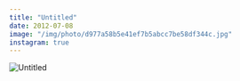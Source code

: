 ```yaml
---
title: "Untitled"
date: 2012-07-08
image: "/img/photo/d977a58b5e41ef7b5abcc7be58df344c.jpg"
instagram: true
---
```


![Untitled](/img/photo/d977a58b5e41ef7b5abcc7be58df344c.jpg)
